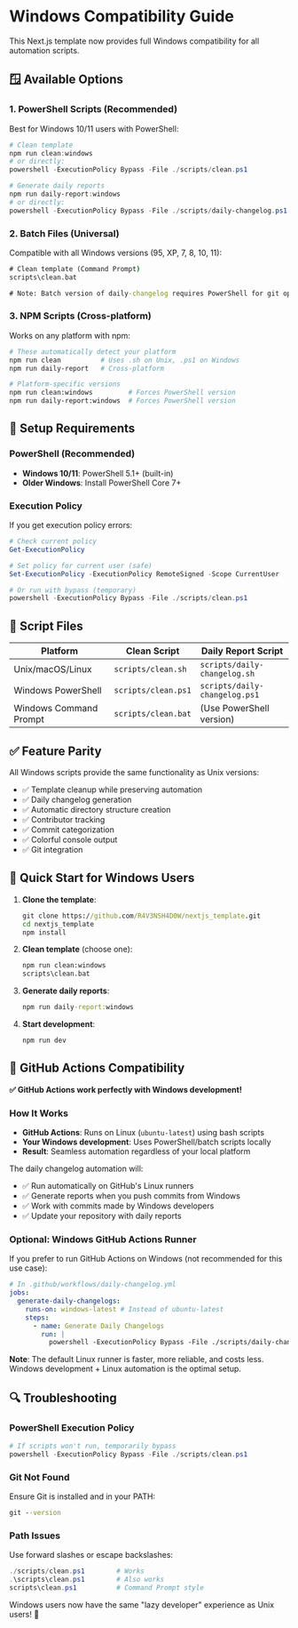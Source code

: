 # Windows Compatibility Guide

This Next.js template now provides full Windows compatibility for all automation scripts.

## 🪟 Available Options

### 1. PowerShell Scripts (Recommended)

Best for Windows 10/11 users with PowerShell:

```powershell
# Clean template
npm run clean:windows
# or directly:
powershell -ExecutionPolicy Bypass -File ./scripts/clean.ps1

# Generate daily reports
npm run daily-report:windows
# or directly:
powershell -ExecutionPolicy Bypass -File ./scripts/daily-changelog.ps1
```

### 2. Batch Files (Universal)

Compatible with all Windows versions (95, XP, 7, 8, 10, 11):

```cmd
# Clean template (Command Prompt)
scripts\clean.bat

# Note: Batch version of daily-changelog requires PowerShell for git operations
```

### 3. NPM Scripts (Cross-platform)

Works on any platform with npm:

```bash
# These automatically detect your platform
npm run clean          # Uses .sh on Unix, .ps1 on Windows
npm run daily-report   # Cross-platform

# Platform-specific versions
npm run clean:windows         # Forces PowerShell version
npm run daily-report:windows  # Forces PowerShell version
```

## 🔧 Setup Requirements

### PowerShell (Recommended)

- **Windows 10/11**: PowerShell 5.1+ (built-in)
- **Older Windows**: Install PowerShell Core 7+

### Execution Policy

If you get execution policy errors:

```powershell
# Check current policy
Get-ExecutionPolicy

# Set policy for current user (safe)
Set-ExecutionPolicy -ExecutionPolicy RemoteSigned -Scope CurrentUser

# Or run with bypass (temporary)
powershell -ExecutionPolicy Bypass -File ./scripts/clean.ps1
```

## 📁 Script Files

| Platform               | Clean Script        | Daily Report Script           |
| ---------------------- | ------------------- | ----------------------------- |
| Unix/macOS/Linux       | `scripts/clean.sh`  | `scripts/daily-changelog.sh`  |
| Windows PowerShell     | `scripts/clean.ps1` | `scripts/daily-changelog.ps1` |
| Windows Command Prompt | `scripts/clean.bat` | (Use PowerShell version)      |

## ✅ Feature Parity

All Windows scripts provide the same functionality as Unix versions:

- ✅ Template cleanup while preserving automation
- ✅ Daily changelog generation
- ✅ Automatic directory structure creation
- ✅ Contributor tracking
- ✅ Commit categorization
- ✅ Colorful console output
- ✅ Git integration

## 🚀 Quick Start for Windows Users

1. **Clone the template**:

   ```cmd
   git clone https://github.com/R4V3NSH4D0W/nextjs_template.git
   cd nextjs_template
   npm install
   ```

2. **Clean template** (choose one):

   ```cmd
   npm run clean:windows
   scripts\clean.bat
   ```

3. **Generate daily reports**:

   ```cmd
   npm run daily-report:windows
   ```

4. **Start development**:
   ```cmd
   npm run dev
   ```

## 🤖 GitHub Actions Compatibility

**✅ GitHub Actions work perfectly with Windows development!**

### How It Works

- **GitHub Actions**: Runs on Linux (`ubuntu-latest`) using bash scripts
- **Your Windows development**: Uses PowerShell/batch scripts locally
- **Result**: Seamless automation regardless of your local platform

The daily changelog automation will:

- ✅ Run automatically on GitHub's Linux runners
- ✅ Generate reports when you push commits from Windows
- ✅ Work with commits made by Windows developers
- ✅ Update your repository with daily reports

### Optional: Windows GitHub Actions Runner

If you prefer to run GitHub Actions on Windows (not recommended for this use case):

```yaml
# In .github/workflows/daily-changelog.yml
jobs:
  generate-daily-changelogs:
    runs-on: windows-latest # Instead of ubuntu-latest
    steps:
      - name: Generate Daily Changelogs
        run: |
          powershell -ExecutionPolicy Bypass -File ./scripts/daily-changelog.ps1
```

**Note**: The default Linux runner is faster, more reliable, and costs less. Windows development + Linux automation is the optimal setup.

## 🔍 Troubleshooting

### PowerShell Execution Policy

```powershell
# If scripts won't run, temporarily bypass
powershell -ExecutionPolicy Bypass -File ./scripts/clean.ps1
```

### Git Not Found

Ensure Git is installed and in your PATH:

```cmd
git --version
```

### Path Issues

Use forward slashes or escape backslashes:

```powershell
./scripts/clean.ps1        # Works
.\scripts\clean.ps1        # Also works
scripts\clean.ps1          # Command Prompt style
```

Windows users now have the same "lazy developer" experience as Unix users! 🎉
